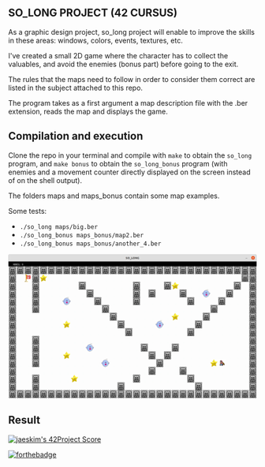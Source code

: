 ## SO_LONG PROJECT (42 CURSUS)

As a graphic design project, so_long project will enable to improve the skills in these areas: windows, colors, events, textures, etc.

I've created a small 2D game where the character has to collect the valuables, and avoid the enemies (bonus part) before going to the exit.

The rules that the maps need to follow in order to consider them correct are listed in the subject attached to this repo. 

The program takes as a first argument a map description file with the .ber extension, reads the map and displays the game.

## Compilation and execution

Clone the repo in your terminal and compile with ```make``` to obtain the ```so_long``` program, and ```make bonus``` to obtain the ```so_long_bonus``` program (with enemies and a movement counter directly displayed on the screen instead of on the shell output).

The folders maps and maps_bonus contain some map examples.

Some tests:
- ```./so_long maps/big.ber```
- ```./so_long_bonus maps_bonus/map2.ber```
- ```./so_long_bonus maps_bonus/another_4.ber```

<img src="https://github.com/rfisla/42-CURSUS/blob/main/SO_LONG/so_long.png">

## Result 
[![jaeskim's 42Project Score](https://badge42.herokuapp.com/api/project/rufernan/so_long)](https://github.com/JaeSeoKim/badge42)

[![forthebadge](https://forthebadge.com/images/badges/made-with-c.svg)](https://forthebadge.com)

